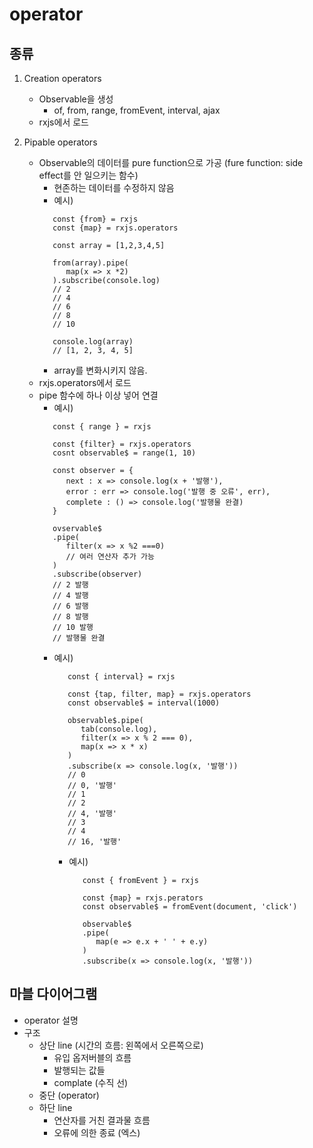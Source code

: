 # operator

## 종류
1. Creation operators
   - Observable을 생성
     - of, from, range, fromEvent, interval, ajax
   - rxjs에서 로드

2. Pipable operators
   - Observable의 데이터를 pure function으로 가공 (fure function: side effect를 안 일으키는 함수)
     - 현존하는 데이터를 수정하지 않음
     - 예시)
      ```
         const {from} = rxjs
         const {map} = rxjs.operators

         const array = [1,2,3,4,5]

         from(array).pipe(
            map(x => x *2)
         ).subscribe(console.log)
         // 2
         // 4
         // 6
         // 8
         // 10

         console.log(array)
         // [1, 2, 3, 4, 5]
      ```
      - array를 변화시키지 않음.
   - rxjs.operators에서 로드
   - pipe 함수에 하나 이상 넣어 연결
     - 예시)
      ```
         const { range } = rxjs

         const {filter} = rxjs.operators
         cosnt observable$ = range(1, 10)

         const observer = {
            next : x => console.log(x + '발행'),
            error : err => console.log('발행 중 오류', err),
            complete : () => console.log('발행물 완결)
         }

         ovservable$
         .pipe(
            filter(x => x %2 ===0)
            // 여러 연산자 추가 가능
         )
         .subscribe(observer)
         // 2 발행
         // 4 발행
         // 6 발행
         // 8 발행
         // 10 발행
         // 발행물 완결
      ```
      - 예시)
         ```
            const { interval} = rxjs
            
            const {tap, filter, map} = rxjs.operators
            const observable$ = interval(1000)

            observable$.pipe(
               tab(console.log),
               filter(x => x % 2 === 0),
               map(x => x * x)
            )
            .subscribe(x => console.log(x, '발행'))
            // 0
            // 0, '발행'
            // 1
            // 2
            // 4, '발행'
            // 3
            // 4
            // 16, '발행'
         ``` 
         - 예시)
            ```
               const { fromEvent } = rxjs

               const {map} = rxjs.perators
               const observable$ = fromEvent(document, 'click')

               observable$
               .pipe(
                  map(e => e.x + ' ' + e.y)
               )
               .subscribe(x => console.log(x, '발행'))
            ``` 

## 마블 다이어그램
   - operator 설명
   - 구조
     - 상단 line (시간의 흐름: 왼쪽에서 오른쪽으로)
       - 유입 옵저버블의 흐름
       - 발행되는 값들
       - complate (수직 선)
     - 중단 (operator)
     - 하단 line
       - 연산자를 거친 결과물 흐름
       - 오류에 의한 종료 (엑스)

